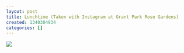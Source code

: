 ```yaml
---
layout: post
title: Lunchtime (Taken with Instagram at Grant Park Rose Gardens)
created: 1340304934
categories: []
---
```

<img src="http://24.media.tumblr.com/tumblr_m5zdwnh3cT1rsr8w3o1_500.jpg"/><br/><br/>
